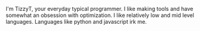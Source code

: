 I'm TizzyT, your everyday typical programmer.
I like making tools and have somewhat an obsession with optimization.
I like relatively low and mid level languages.
Languages like python and javascript irk me.
